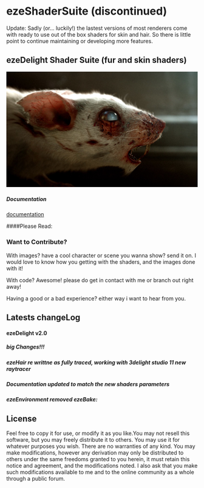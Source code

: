 ezeShaderSuite (discontinued)
==============

Update: Sadly (or... luckily!) the lastest versions of most renderers come with ready to use out of the box shaders for skin and hair. So there is little point to continue maintaining or developing more features.

## ezeDelight Shader Suite (fur and skin shaders)

![My image](https://raw.githubusercontent.com/ezequielmastrasso/ezeShaderSuite/master/ezeDelight/ezeDelightDocumentation/shadersDocumentationImages/douceNuit_01.jpg)

##### Documentation
[documentation](https://github.com/ezequielmastrasso/ezeShaderSuite/raw/master/ezeDelight/ezeDelightDocumentation/ezeShaderSuiteDocs.pdf)


####Please Read: 

### Want to Contribute?

With images? have a cool character or scene you wanna show? send it on.
I would love to know how you getting with the shaders, and the images done with it!

With code? Awesome! please do get in contact with me or branch out right away!

Having a good or a bad experience? either way i want to hear from you.



Latests changeLog
---------------
#### ezeDelight v2.0
##### big Changes!!!
##### ezeHair re writtne as fully traced, working with 3delight studio 11 new raytracer
##### Documentation updated to match the new shaders parameters
##### ezeEnvironment removed ezeBake:<br />


License
---------------
Feel free to copy it for use, or modify it as you like.You may not resell this software,
but you may freely distribute it to others. You may use it for whatever purposes you wish.
There are no warranties of any kind. You may make modifications, however any derivation 
may only be distributed to others under the same freedoms granted to you herein, it must
retain this notice and agreement, and the modifications noted. I also ask that you make
such modifications available to me and to the online community as a whole through a public
forum.
